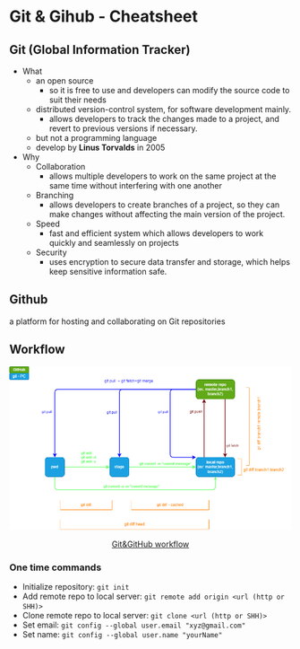 # Git & Gihub - Cheatsheet

## Git (Global Information Tracker)

- What
  - an open source
    - so it is free to use and developers can modify the source code to suit their needs
  - distributed version-control system, for software development mainly.
    - allows developers to track the changes made to a project, and revert to previous versions if necessary.
  - but not a programming language
  - develop by **Linus Torvalds** in 2005
- Why
  - Collaboration
    - allows multiple developers to work on the same project at the same time without interfering with one another
  - Branching
    - allows developers to create branches of a project, so they can make changes without affecting the main version of the project.
  - Speed
    - fast and efficient system which allows developers to work quickly and seamlessly on projects
  - Security
    - uses encryption to secure data transfer and storage, which helps keep sensitive information safe.

## Github

a platform for hosting and collaborating on Git repositories

## Workflow

![Git and GitHub](./../img/workflow-git.drawio.png "overview")

<p style="text-align: center;"><u>Git&GitHub workflow</u></p>

### One time commands

- Initialize repository: `git init`
- Add remote repo to local server: `git remote add origin <url (http or SHH)>`
- Clone remote repo to local server: `git clone <url (http or SHH)>`
- Set email: `git config --global user.email "xyz@gmail.com"`
- Set name: `git config --global user.name "yourName"`
